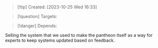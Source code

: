 
>[!tip] Created: [2023-10-25 Wed 16:33]

>[!question] Targets: 

>[!danger] Depends: 

Selling the system that we used to make the pantheon itself as a way for experts to keep systems updated based on feedback.